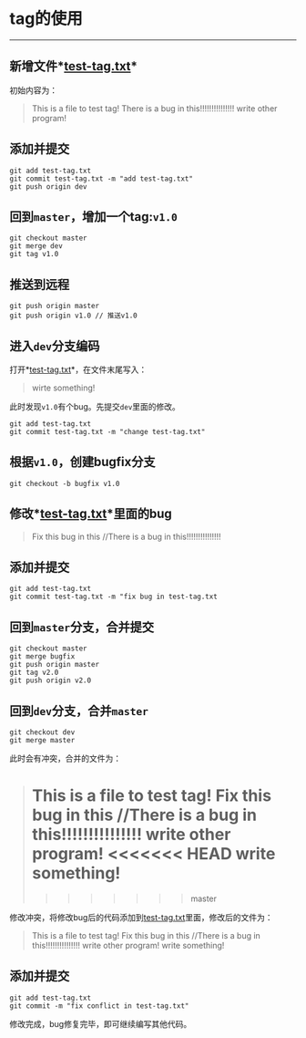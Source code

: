 # tag的使用
****
## 新增文件*[test-tag.txt](resources/test-tag.txt)*
初始内容为：
> This is a file to test tag!
> There is a bug in this!!!!!!!!!!!!!!!
> write other program!

## 添加并提交
```
git add test-tag.txt
git commit test-tag.txt -m "add test-tag.txt"
git push origin dev
```
## 回到`master`，增加一个tag:`v1.0`
```
git checkout master
git merge dev
git tag v1.0
```
## 推送到远程
```
git push origin master
git push origin v1.0 // 推送v1.0
```
## 进入`dev`分支编码
打开*[test-tag.txt](resources/test-tag.txt)*，在文件末尾写入：
> wirte something!

此时发现`v1.0`有个bug。先提交`dev`里面的修改。
```
git add test-tag.txt
git commit test-tag.txt -m "change test-tag.txt"
```
## 根据`v1.0`，创建bugfix分支
`git checkout -b bugfix v1.0`
## 修改*[test-tag.txt](resources/test-tag.txt)*里面的bug
> Fix this bug in this //There is a bug in this!!!!!!!!!!!!!!!

## 添加并提交
```
git add test-tag.txt
git commit test-tag.txt -m "fix bug in test-tag.txt
```
## 回到`master`分支，合并提交
```
git checkout master
git merge bugfix
git push origin master
git tag v2.0
git push origin v2.0
```
## 回到`dev`分支，合并`master`
```
git checkout dev
git merge master
```
此时会有冲突，合并的文件为：

> This is a file to test tag!
> Fix this bug in this //There is a bug in this!!!!!!!!!!!!!!!
> write other program!
> <<<<<<< HEAD
> write something!
> =======
> >>>>>>> master

修改冲突，将修改bug后的代码添加到[test-tag.txt](resources/test-tag.txt)里面，修改后的文件为：

> This is a file to test tag!
> Fix this bug in this //There is a bug in this!!!!!!!!!!!!!!!
> write other program!
> write something!

## 添加并提交
```
git add test-tag.txt
git commit -m "fix conflict in test-tag.txt"
```
修改完成，bug修复完毕，即可继续编写其他代码。
